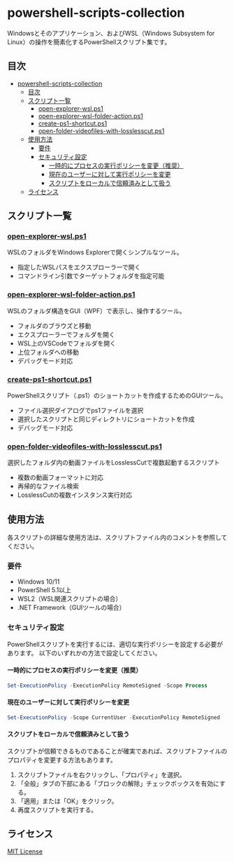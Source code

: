 # powershell-scripts-collection

Windowsとそのアプリケーション、およびWSL（Windows Subsystem for Linux）の操作を簡素化するPowerShellスクリプト集です。

## 目次

- [powershell-scripts-collection](#powershell-scripts-collection)
  - [目次](#目次)
  - [スクリプト一覧](#スクリプト一覧)
    - [open-explorer-wsl.ps1](#open-explorer-wslps1)
    - [open-explorer-wsl-folder-action.ps1](#open-explorer-wsl-folder-actionps1)
    - [create-ps1-shortcut.ps1](#create-ps1-shortcutps1)
    - [open-folder-videofiles-with-losslesscut.ps1](#open-folder-videofiles-with-losslesscutps1)
  - [使用方法](#使用方法)
    - [要件](#要件)
    - [セキュリティ設定](#セキュリティ設定)
      - [一時的にプロセスの実行ポリシーを変更（推奨）](#一時的にプロセスの実行ポリシーを変更推奨)
      - [現在のユーザーに対して実行ポリシーを変更](#現在のユーザーに対して実行ポリシーを変更)
      - [スクリプトをローカルで信頼済みとして扱う](#スクリプトをローカルで信頼済みとして扱う)
  - [ライセンス](#ライセンス)

## スクリプト一覧

### [open-explorer-wsl.ps1](./scripts/open-explorer-wsl.ps1)

WSLのフォルダをWindows Explorerで開くシンプルなツール。

- 指定したWSLパスをエクスプローラーで開く
- コマンドライン引数でターゲットフォルダを指定可能

### [open-explorer-wsl-folder-action.ps1](./scripts/open-explorer-wsl-folder-action.ps1)

WSLのフォルダ構造をGUI（WPF）で表示し、操作するツール。

- フォルダのブラウズと移動
- エクスプローラーでフォルダを開く
- WSL上のVSCodeでフォルダを開く
- 上位フォルダへの移動
- デバッグモード対応

### [create-ps1-shortcut.ps1](./scripts/create-ps1-shortcut.ps1)

PowerShellスクリプト（.ps1）のショートカットを作成するためのGUIツール。

- ファイル選択ダイアログでps1ファイルを選択
- 選択したスクリプトと同じディレクトリにショートカットを作成
- デバッグモード対応

### [open-folder-videofiles-with-losslesscut.ps1](./scripts/open-folder-videofiles-with-losslesscut.ps1)

選択したフォルダ内の動画ファイルをLosslessCutで複数起動するスクリプト

- 複数の動画フォーマットに対応
- 再帰的なファイル検索
- LosslessCutの複数インスタンス実行対応

## 使用方法

各スクリプトの詳細な使用方法は、スクリプトファイル内のコメントを参照してください。

### 要件

- Windows 10/11
- PowerShell 5.1以上
- WSL2（WSL関連スクリプトの場合）
- .NET Framework（GUIツールの場合）

### セキュリティ設定

PowerShellスクリプトを実行するには、適切な実行ポリシーを設定する必要があります。
以下のいずれかの方法で設定してください。

#### 一時的にプロセスの実行ポリシーを変更（推奨）

```powershell
Set-ExecutionPolicy -ExecutionPolicy RemoteSigned -Scope Process
```

#### 現在のユーザーに対して実行ポリシーを変更

```powershell
Set-ExecutionPolicy -Scope CurrentUser -ExecutionPolicy RemoteSigned
```

#### スクリプトをローカルで信頼済みとして扱う

スクリプトが信頼できるものであることが確実であれば、スクリプトファイルのプロパティを変更する方法もあります。

1. スクリプトファイルを右クリックし、「プロパティ」を選択。
2. 「全般」タブの下部にある「ブロックの解除」チェックボックスを有効にする。
3. 「適用」または「OK」をクリック。
4. 再度スクリプトを実行する。

## ライセンス

[MIT License](./LICENSE)
